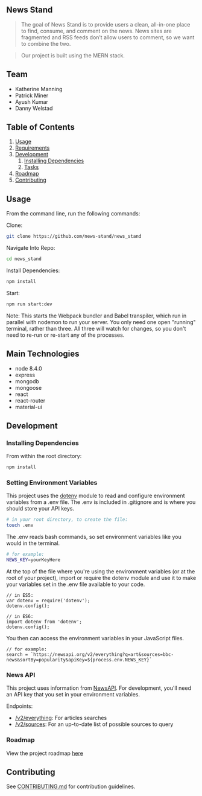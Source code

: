 ## News Stand

> The goal of News Stand is to provide users a clean, all-in-one place to find, consume, and comment on the news. News sites are fragmented and RSS feeds don’t allow users to comment, so we want to combine the two.

> Our project is built using the MERN stack.

## Team

  - Katherine Manning
  - Patrick Miner
  - Ayush Kumar
  - Danny Welstad

## Table of Contents

1. [Usage](#Usage)
1. [Requirements](#requirements)
1. [Development](#development)
    1. [Installing Dependencies](#installing-dependencies)
    1. [Tasks](#tasks)
1. [Roadmap](#roadmap)
1. [Contributing](#contributing)

## Usage

From the command line, run the following commands:

Clone:
```sh
git clone https://github.com/news-stand/news_stand
```

Navigate Into Repo:
```sh
cd news_stand
```

Install Dependencies:
```sh
npm install
```


Start:
```sh
npm run start:dev
```
Note: This starts the Webpack bundler and Babel transpiler, which run in parallel with nodemon to run your server. You only need one open "running" terminal, rather than three. All three will watch for changes, so you don't need to re-run or re-start any of the processes.


## Main Technologies

- node 8.4.0
- express 
- mongodb
- mongoose
- react
- react-router
- material-ui


## Development

### Installing Dependencies

From within the root directory:

```sh
npm install
```

### Setting Environment Variables

This project uses the [dotenv](https://www.npmjs.com/package/dotenv) module to read and configure environment variables from a .env file. The .env is included in .gitignore and is where you should store your API keys.

```sh
# in your root directory, to create the file:
touch .env
```

The .env reads bash commands, so set environment variables like you would in the terminal.

```sh
# for example:
NEWS_KEY=yourKeyHere
```

At the top of the file where you're using the environment
variables (or at the root of your project), import or require
the dotenv module and use it to make your variables set in the
.env file available to your code.

```node
// in ES5:
var dotenv = require('dotenv');
dotenv.config();

// in ES6:
import dotenv from 'dotenv';
dotenv.config();
```

You then can access the environment variables in your JavaScript files.

```node
// for example:
search = `https://newsapi.org/v2/everything?q=art&sources=bbc-news&sortBy=popularity&apiKey=${process.env.NEWS_KEY}`
```

### News API

This project uses information from [NewsAPI](https://newsapi.org/). For development, you'll need an API key that you set in your environment variables. 

Endpoints:
  - [/v2/everything](https://newsapi.org/docs/endpoints/everything): For articles searches
  - [/v2/sources](https://newsapi.org/docs/endpoints/sources): For an up-to-date list of possible sources to query

### Roadmap

View the project roadmap [here](https://docs.google.com/document/d/1lz--RxE-sTt_9faC1WhdDpPa4LweuFcabv9QsFsDbwo/edit?usp=sharing)


## Contributing

See [CONTRIBUTING.md](https://github.com/news-stand/news_stand/blob/master/CONTRIBUTING.md) for contribution guidelines.
